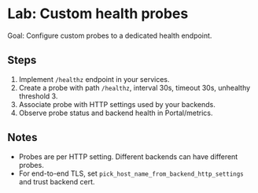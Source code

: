 # Lab: Custom health probes

Goal: Configure custom probes to a dedicated health endpoint.

## Steps
1) Implement `/healthz` endpoint in your services.
2) Create a probe with path `/healthz`, interval 30s, timeout 30s, unhealthy threshold 3.
3) Associate probe with HTTP settings used by your backends.
4) Observe probe status and backend health in Portal/metrics.

## Notes
- Probes are per HTTP setting. Different backends can have different probes.
- For end-to-end TLS, set `pick_host_name_from_backend_http_settings` and trust backend cert.
